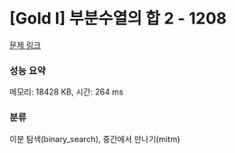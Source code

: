 # [Gold I] 부분수열의 합 2 - 1208 

[문제 링크](https://www.acmicpc.net/problem/1208) 

### 성능 요약

메모리: 18428 KB, 시간: 264 ms

### 분류

이분 탐색(binary_search), 중간에서 만나기(mitm)

